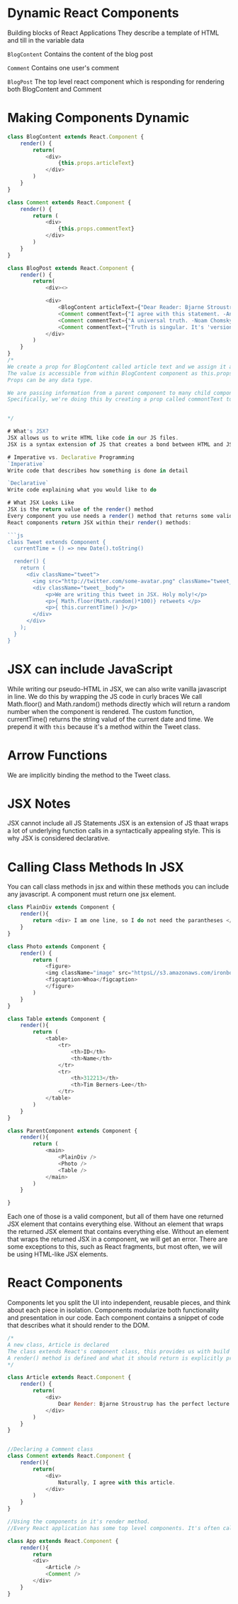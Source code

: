 # Dynamic React Components 
Building blocks of React Applications 
They describe a template of HTML and till in the variable data

`BlogContent`
Contains the content of the blog post 

`Comment`
Contains one user's comment 

`BlogPost`
The top level react component which is responding for rendering both BlogContent and Comment 

# Making Components Dynamic 

```js 
class BlogContent extends React.Component {
    render() {
        return(
            <div>
                {this.props.articleText}
            </div>
        )
    }
}

class Comment extends React.Component {
    render() {
        return (
            <div>
                {this.props.commentText}
            </div>
        )
    }
}

class BlogPost extends React.Component {
    render() {
        return(
            <div><>

            <div>
                <BlogContent articleText={"Dear Reader: Bjarne Stroustrup has the perfect lecutre oration"} />
                <Comment commentText={"I agree with this statement. -Angela Merkel"}/>
                <Comment commentText={"A universal truth. -Noam Chomsky"}/>
                <Comment commentText={"Truth is singular. It's 'versions' are mistruths. -Sonmi -451"}/>
            </div>
        )
    }
}
/*
We create a prop for BlogContent called article text and we assign it a value. 
The value is accessible from within BlogContent component as this.props.articleText 
Props can be any data type. 

We are passing information from a parent component to many child components. 
Specifically, we're doing this by creating a prop called commontText to pass each Comment component, which is then accessible in each instance of Comment as this.props.commentText. 


*/

# What's JSX? 
JSX allows us to write HTML like code in our JS files. 
JSX is a syntax extension of JS that creates a bond between HTML and JS. 

# Imperative vs. Declarative Programming 
`Imperative`
Write code that describes how something is done in detail 

`Declarative`
Write code explaining what you would like to do 

# What JSX Looks Like
JSX is the return value of the render() method 
Every component you use needs a render() method that returns some valid JSX. 
React components return JSX within their render() methods: 

```js 
class Tweet extends Component {
  currentTime = () => new Date().toString()

  render() {
    return (
      <div className="tweet">
        <img src="http://twitter.com/some-avatar.png" className="tweet__avatar" />
        <div className="tweet__body">
            <p>We are writing this tweet in JSX. Holy moly!</p>
            <p>{ Math.floor(Math.random()*100)} retweets </p>  
            <p>{ this.currentTime() }</p>
        </div>
      </div>
    );
  }
} 
``` 

# JSX can include JavaScript 
While writing our pseudo-HTML in JSX, we can also write vanilla javascript in line. We do this by wrapping the JS code in curly braces 
We call Math.floor() and Math.random() methods directly which will return a random number when the component is rendered. 
The custom function, currentTime() returns the string valud of the current date and time. 
We prepend it with `this` because it's a method within the Tweet class. 

# Arrow Functions 
We are implicitly binding the method to the Tweet class. 

# JSX Notes 
JSX cannot include all JS Statements
JSX is an extension of JS thaat wraps a lot of underlying function calls in a syntactically appealing style. 
This is why JSX is considered declarative. 

# Calling Class Methods In JSX
You can call class methods in jsx and within these methods you can include any javascript. 
A component must return one jsx element. 


```js 
class PlainDiv extends Component {
    render(){
        return <div> I am one line, so I do not need the parantheses </div>
    }
}

class Photo extends Component {
    render() {
        return (
            <figure> 
            <img className="image" src="httpsL//s3.amazonaws.com/ironboard-learn/sunglasses.gif" />
            <figcaption>Whoa</figcaption>
            </figure>
        )
    }
}

class Table extends Component {
    render(){
        return (
            <table> 
                <tr>
                    <th>ID</th>
                    <th>Name</th>
                </tr>
                <tr>
                    <th>312213</th>
                    <th>Tim Berners-Lee</th>
                </tr>
            </table>
        )
    }
}

class ParentComponent extends Component {
    render(){
        return (
            <main>
                <PlainDiv />
                <Photo />
                <Table />
            </main>
        )
    }

}
```
Each one of those is a valid component, but all of them have one returned JSX element that contains everything else. Without an element that wraps the returned JSX element that contains everything else. Without an element that wraps the returned JSX in a component, we will get an error. There are some exceptions to this, such as React fragments, but most often, we will be using HTML-like JSX elements. 




# React Components 
Components let you split the UI into independent, reusable pieces, and think about each piece in isolation. 
Components modularize both functionality and presentation in our code. 
Each component contains a snippet of code that describes what it should render to the DOM. 

```js  
/*
A new class, Article is declared
The class extends React's component class, this provides us with build in methods and attributes. 
A render() method is defined and what it should return is explicitly provided. When you want to put this component on the DOM, here is what it should become. 
*/

class Article extends React.Component {
    render() {
        return(
            <div>
                Dear Render: Bjarne Stroustrup has the perfect lecture oration
            </div>
        )
    }
}


//Declaring a Comment class 
class Comment extends React.Component {
    render(){
        return(
            <div>
                Naturally, I agree with this article. 
            </div>
        )
    }
}

//Using the components in it's render method.  
//Every React application has some top level components. It's often called App. 

class App extends React.Component {
    render(){
        return 
        <div>
            <Article />
            <Comment />
        </div>
    }
}